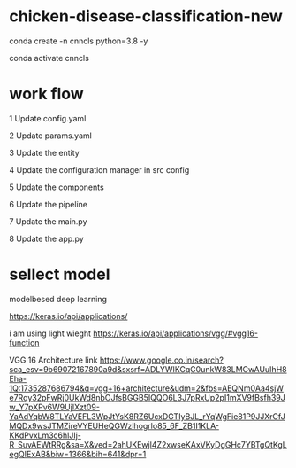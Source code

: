 # chicken-disease-classification-new


conda create -n cnncls python=3.8 -y

conda activate cnncls

# work flow

1 Update config.yaml

2 Update params.yaml

3 Update the entity

4 Update the configuration manager in src config

5 Update the components

6 Update the pipeline

7 Update the main.py

8 Update the app.py

# sellect model

modelbesed deep learning 

 https://keras.io/api/applications/

 i am using light wieght https://keras.io/api/applications/vgg/#vgg16-function

 VGG 16 Architecture link https://www.google.co.in/search?sca_esv=9b69072167890a9d&sxsrf=ADLYWIKCqC0unkW83LMCwAUuIhH8Eha-1Q:1735287686794&q=vgg+16+architecture&udm=2&fbs=AEQNm0Aa4sjWe7Rqy32pFwRj0UkWd8nbOJfsBGGB5IQQO6L3J7pRxUp2pI1mXV9fBsfh39Jw_Y7pXPv6W9UjIXzt09-YaAdYqbW8TLYaVEFL3WpJtYsK8RZ6UcxDGTIyBJL_rYqWgFie81P9JJXrCfJMQDx9wsJTMZireVYEUHeQGWzlhogrlo85_6F_ZB1I1KLA-KKdPvxLm3c6hlJIj-R_SuvAEWtRRg&sa=X&ved=2ahUKEwjl4Z2xwseKAxVKyDgGHc7YBTgQtKgLegQIExAB&biw=1366&bih=641&dpr=1

 

